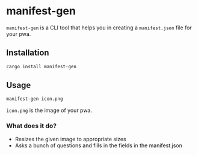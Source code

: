 # manifest-gen

`manifest-gen` is a CLI tool that helps you in creating a `manifest.json` file for your pwa.

## Installation

```sh
cargo install manifest-gen
```

## Usage

```sh
manifest-gen icon.png
```

`icon.png` is the image of your pwa.

### What does it do?

- Resizes the given image to appropriate sizes
- Asks a bunch of questions and fills in the fields in the manifest.json
